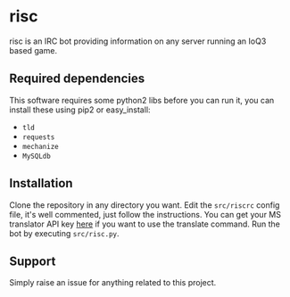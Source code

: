 # risc
risc is an IRC bot providing information on any server running an IoQ3 based game.

## Required dependencies
This software requires some python2 libs before you can run it, you can install these using pip2 or easy_install:

* `tld`
* `requests`
* `mechanize`
* `MySQLdb`

## Installation
Clone the repository in any directory you want.
Edit the `src/riscrc` config file, it's well commented, just follow the instructions.
You can get your MS translator API key [here](https://datamarket.azure.com/dataset/bing/microsofttranslator)
if you want to use the translate command.
Run the bot by executing `src/risc.py`.

## Support
Simply raise an issue for anything related to this project.
